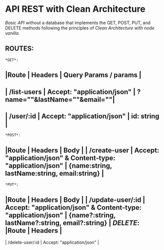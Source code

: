 # API REST with Clean Architecture

*Basic API* without a database that implements the GET, POST, PUT, and DELETE methods following the principles of *Clean Architecture* with *node vanilla*.

## ROUTES:
    *GET*:  
|Route        | Headers                    | Query Params / params        |
--------------------------------------------------------------------------
| /list-users | Accept: "application/json" | ?name=""&lastName=""&email=""|
--------------------------------------------------------------------------
| /user/:id   | Accept: "application/json" | id: string                   |
--------------------------------------------------------------------------  
    *POST*:  
|Route          | Headers                                                         | Body |
| /create-user  | Accept: "application/json" &  Content-type: "application/json"  | {name:string, lastName:string, email:string} |
-------------------------------------------------------------------------------------------------

    *PUT*:
|Route              | Headers                                                         | Body |
| /update-user/:id  | Accept: "application/json" &  Content-type: "application/json"  | {name?:string, lastName?:string, email?:string} |
    *DELETE*:  
|Route             | Headers                    | 
-------------------------------------------------
| /delete-user/:id | Accept: "application/json" |
